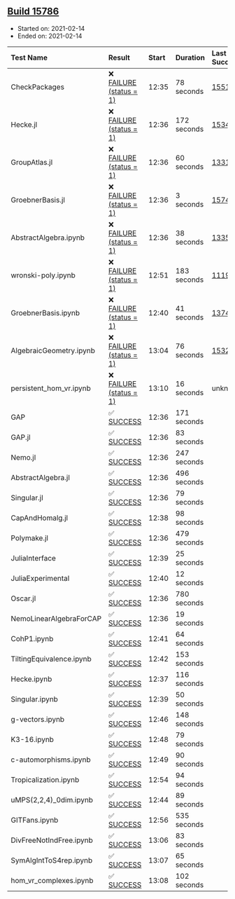 ## [Build 15786](https://oscarci.mathematik.uni-kl.de/job/oscar/15786/)

* Started on: 2021-02-14
* Ended on: 2021-02-14

| Test Name    | Result | Start | Duration | Last Success | First Failure |
|:-------------|:-------|:------|:---------|:-------------|:--------------|
| CheckPackages | ❌ [FAILURE (status = 1)](https://oscarci.mathematik.uni-kl.de/job/oscar/15786/artifact/logs/build-15786/CheckPackages.log) | 12:35 | 78 seconds | [15514](https://oscarci.mathematik.uni-kl.de/job/oscar/15514/) | [15515](https://oscarci.mathematik.uni-kl.de/job/oscar/15515/) |
| Hecke.jl | ❌ [FAILURE (status = 1)](https://oscarci.mathematik.uni-kl.de/job/oscar/15786/artifact/logs/build-15786/Hecke.jl.log) | 12:36 | 172 seconds | [15344](https://oscarci.mathematik.uni-kl.de/job/oscar/15344/) | [15348](https://oscarci.mathematik.uni-kl.de/job/oscar/15348/) |
| GroupAtlas.jl | ❌ [FAILURE (status = 1)](https://oscarci.mathematik.uni-kl.de/job/oscar/15786/artifact/logs/build-15786/GroupAtlas.jl.log) | 12:36 | 60 seconds | [13311](https://oscarci.mathematik.uni-kl.de/job/oscar/13311/) | [13312](https://oscarci.mathematik.uni-kl.de/job/oscar/13312/) |
| GroebnerBasis.jl | ❌ [FAILURE (status = 1)](https://oscarci.mathematik.uni-kl.de/job/oscar/15786/artifact/logs/build-15786/GroebnerBasis.jl.log) | 12:36 | 3 seconds | [15745](https://oscarci.mathematik.uni-kl.de/job/oscar/15745/) | [15746](https://oscarci.mathematik.uni-kl.de/job/oscar/15746/) |
| AbstractAlgebra.ipynb | ❌ [FAILURE (status = 1)](https://oscarci.mathematik.uni-kl.de/job/oscar/15786/artifact/logs/build-15786/AbstractAlgebra.ipynb.log) | 12:36 | 38 seconds | [13355](https://oscarci.mathematik.uni-kl.de/job/oscar/13355/) | [13356](https://oscarci.mathematik.uni-kl.de/job/oscar/13356/) |
| wronski-poly.ipynb | ❌ [FAILURE (status = 1)](https://oscarci.mathematik.uni-kl.de/job/oscar/15786/artifact/logs/build-15786/wronski-poly.ipynb.log) | 12:51 | 183 seconds | [11192](https://oscarci.mathematik.uni-kl.de/job/oscar/11192/) | [11193](https://oscarci.mathematik.uni-kl.de/job/oscar/11193/) |
| GroebnerBasis.ipynb | ❌ [FAILURE (status = 1)](https://oscarci.mathematik.uni-kl.de/job/oscar/15786/artifact/logs/build-15786/GroebnerBasis.ipynb.log) | 12:40 | 41 seconds | [13748](https://oscarci.mathematik.uni-kl.de/job/oscar/13748/) | [13749](https://oscarci.mathematik.uni-kl.de/job/oscar/13749/) |
| AlgebraicGeometry.ipynb | ❌ [FAILURE (status = 1)](https://oscarci.mathematik.uni-kl.de/job/oscar/15786/artifact/logs/build-15786/AlgebraicGeometry.ipynb.log) | 13:04 | 76 seconds | [15322](https://oscarci.mathematik.uni-kl.de/job/oscar/15322/) | [15323](https://oscarci.mathematik.uni-kl.de/job/oscar/15323/) |
| persistent_hom_vr.ipynb | ❌ [FAILURE (status = 1)](https://oscarci.mathematik.uni-kl.de/job/oscar/15786/artifact/logs/build-15786/persistent_hom_vr.ipynb.log) | 13:10 | 16 seconds | unknown | unknown |
| GAP | ✅ [SUCCESS](https://oscarci.mathematik.uni-kl.de/job/oscar/15786/artifact/logs/build-15786/GAP.log) | 12:36 | 171 seconds |  |  |
| GAP.jl | ✅ [SUCCESS](https://oscarci.mathematik.uni-kl.de/job/oscar/15786/artifact/logs/build-15786/GAP.jl.log) | 12:36 | 83 seconds |  |  |
| Nemo.jl | ✅ [SUCCESS](https://oscarci.mathematik.uni-kl.de/job/oscar/15786/artifact/logs/build-15786/Nemo.jl.log) | 12:36 | 247 seconds |  |  |
| AbstractAlgebra.jl | ✅ [SUCCESS](https://oscarci.mathematik.uni-kl.de/job/oscar/15786/artifact/logs/build-15786/AbstractAlgebra.jl.log) | 12:36 | 496 seconds |  |  |
| Singular.jl | ✅ [SUCCESS](https://oscarci.mathematik.uni-kl.de/job/oscar/15786/artifact/logs/build-15786/Singular.jl.log) | 12:36 | 79 seconds |  |  |
| CapAndHomalg.jl | ✅ [SUCCESS](https://oscarci.mathematik.uni-kl.de/job/oscar/15786/artifact/logs/build-15786/CapAndHomalg.jl.log) | 12:38 | 98 seconds |  |  |
| Polymake.jl | ✅ [SUCCESS](https://oscarci.mathematik.uni-kl.de/job/oscar/15786/artifact/logs/build-15786/Polymake.jl.log) | 12:36 | 479 seconds |  |  |
| JuliaInterface | ✅ [SUCCESS](https://oscarci.mathematik.uni-kl.de/job/oscar/15786/artifact/logs/build-15786/JuliaInterface.log) | 12:39 | 25 seconds |  |  |
| JuliaExperimental | ✅ [SUCCESS](https://oscarci.mathematik.uni-kl.de/job/oscar/15786/artifact/logs/build-15786/JuliaExperimental.log) | 12:40 | 12 seconds |  |  |
| Oscar.jl | ✅ [SUCCESS](https://oscarci.mathematik.uni-kl.de/job/oscar/15786/artifact/logs/build-15786/Oscar.jl.log) | 12:36 | 780 seconds |  |  |
| NemoLinearAlgebraForCAP | ✅ [SUCCESS](https://oscarci.mathematik.uni-kl.de/job/oscar/15786/artifact/logs/build-15786/NemoLinearAlgebraForCAP.log) | 12:36 | 19 seconds |  |  |
| CohP1.ipynb | ✅ [SUCCESS](https://oscarci.mathematik.uni-kl.de/job/oscar/15786/artifact/logs/build-15786/CohP1.ipynb.log) | 12:41 | 64 seconds |  |  |
| TiltingEquivalence.ipynb | ✅ [SUCCESS](https://oscarci.mathematik.uni-kl.de/job/oscar/15786/artifact/logs/build-15786/TiltingEquivalence.ipynb.log) | 12:42 | 153 seconds |  |  |
| Hecke.ipynb | ✅ [SUCCESS](https://oscarci.mathematik.uni-kl.de/job/oscar/15786/artifact/logs/build-15786/Hecke.ipynb.log) | 12:37 | 116 seconds |  |  |
| Singular.ipynb | ✅ [SUCCESS](https://oscarci.mathematik.uni-kl.de/job/oscar/15786/artifact/logs/build-15786/Singular.ipynb.log) | 12:39 | 50 seconds |  |  |
| g-vectors.ipynb | ✅ [SUCCESS](https://oscarci.mathematik.uni-kl.de/job/oscar/15786/artifact/logs/build-15786/g-vectors.ipynb.log) | 12:46 | 148 seconds |  |  |
| K3-16.ipynb | ✅ [SUCCESS](https://oscarci.mathematik.uni-kl.de/job/oscar/15786/artifact/logs/build-15786/K3-16.ipynb.log) | 12:48 | 79 seconds |  |  |
| c-automorphisms.ipynb | ✅ [SUCCESS](https://oscarci.mathematik.uni-kl.de/job/oscar/15786/artifact/logs/build-15786/c-automorphisms.ipynb.log) | 12:49 | 90 seconds |  |  |
| Tropicalization.ipynb | ✅ [SUCCESS](https://oscarci.mathematik.uni-kl.de/job/oscar/15786/artifact/logs/build-15786/Tropicalization.ipynb.log) | 12:54 | 94 seconds |  |  |
| uMPS(2,2,4)_0dim.ipynb | ✅ [SUCCESS](https://oscarci.mathematik.uni-kl.de/job/oscar/15786/artifact/logs/build-15786/uMPS-2-2-4-_0dim.ipynb.log) | 12:44 | 89 seconds |  |  |
| GITFans.ipynb | ✅ [SUCCESS](https://oscarci.mathematik.uni-kl.de/job/oscar/15786/artifact/logs/build-15786/GITFans.ipynb.log) | 12:56 | 535 seconds |  |  |
| DivFreeNotIndFree.ipynb | ✅ [SUCCESS](https://oscarci.mathematik.uni-kl.de/job/oscar/15786/artifact/logs/build-15786/DivFreeNotIndFree.ipynb.log) | 13:06 | 83 seconds |  |  |
| SymAlgIntToS4rep.ipynb | ✅ [SUCCESS](https://oscarci.mathematik.uni-kl.de/job/oscar/15786/artifact/logs/build-15786/SymAlgIntToS4rep.ipynb.log) | 13:07 | 65 seconds |  |  |
| hom_vr_complexes.ipynb | ✅ [SUCCESS](https://oscarci.mathematik.uni-kl.de/job/oscar/15786/artifact/logs/build-15786/hom_vr_complexes.ipynb.log) | 13:08 | 102 seconds |  |  |
